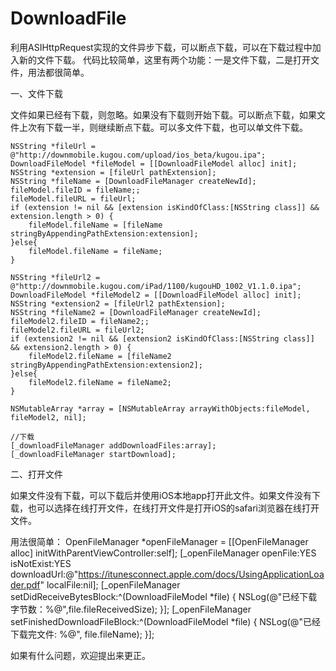 # DownloadFile
利用ASIHttpRequest实现的文件异步下载，可以断点下载，可以在下载过程中加入新的文件下载。
代码比较简单，这里有两个功能：一是文件下载，二是打开文件，用法都很简单。


一、文件下载

文件如果已经有下载，则忽略。如果没有下载则开始下载。可以断点下载，如果文件上次有下载一半，则继续断点下载。可以多文件下载，也可以单文件下载。

    NSString *fileUrl = @"http://downmobile.kugou.com/upload/ios_beta/kugou.ipa";
    DownloadFileModel *fileModel = [[DownloadFileModel alloc] init];
    NSString *extension = [fileUrl pathExtension];
    NSString *fileName = [DownloadFileManager createNewId];
    fileModel.fileID = fileName;;
    fileModel.fileURL = fileUrl;
    if (extension != nil && [extension isKindOfClass:[NSString class]] && extension.length > 0) {
        fileModel.fileName = [fileName stringByAppendingPathExtension:extension];
    }else{
        fileModel.fileName = fileName;
    }
    
    NSString *fileUrl2 = @"http://downmobile.kugou.com/iPad/1100/kugouHD_1002_V1.1.0.ipa";
    DownloadFileModel *fileModel2 = [[DownloadFileModel alloc] init];
    NSString *extension2 = [fileUrl2 pathExtension];
    NSString *fileName2 = [DownloadFileManager createNewId];
    fileModel2.fileID = fileName2;;
    fileModel2.fileURL = fileUrl2;
    if (extension2 != nil && [extension2 isKindOfClass:[NSString class]] && extension2.length > 0) {
        fileModel2.fileName = [fileName2 stringByAppendingPathExtension:extension2];
    }else{
        fileModel2.fileName = fileName2;
    }
    
    NSMutableArray *array = [NSMutableArray arrayWithObjects:fileModel, fileModel2, nil];
    
    //下载
    [_downloadFileManager addDownloadFiles:array];
    [_downloadFileManager startDownload];




二、打开文件

如果文件没有下载，可以下载后并使用iOS本地app打开此文件。如果文件没有下载，也可以选择在线打开文件，在线打开文件是打开iOS的safari浏览器在线打开文件。

用法很简单：
    OpenFileManager *openFileManager = [[OpenFileManager alloc] initWithParentViewController:self];
    [_openFileManager openFile:YES isNotExist:YES downloadUrl:@"https://itunesconnect.apple.com/docs/UsingApplicationLoader.pdf" localFile:nil];
    [_openFileManager setDidReceiveBytesBlock:^(DownloadFileModel *file) {
        NSLog(@"已经下载字节数：%@",file.fileReceivedSize);
    }];
    [_openFileManager setFinishedDownloadFileBlock:^(DownloadFileModel *file) {
        NSLog(@"已经下载完文件: %@", file.fileName);
    }];


如果有什么问题，欢迎提出来更正。

